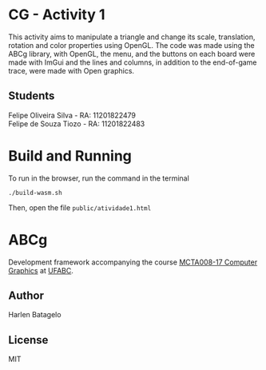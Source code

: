# CG - Activity 1

This activity aims to manipulate a triangle and change its scale, translation, rotation and color properties using OpenGL. The code was made using the ABCg library, with OpenGL, the menu, and the buttons on each board were made with ImGui and the lines and columns, in addition to the end-of-game trace, were made with Open graphics.

## Students

Felipe Oliveira Silva - RA: 11201822479<br />
Felipe de Souza Tiozo - RA: 11201822483


# Build and Running

To run in the browser, run the command in the terminal
```
./build-wasm.sh
```

Then, open the file `public/atividade1.html`

# ABCg

Development framework accompanying the course [MCTA008-17 Computer Graphics](http://professor.ufabc.edu.br/~harlen.batagelo/cg/) at [UFABC](https://www.ufabc.edu.br/).


## Author

Harlen Batagelo

## License

MIT
